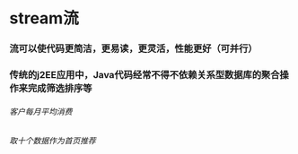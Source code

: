 <h1>stream流</h1>

<h3>流可以使代码更简洁，更易读，更灵活，性能更好（可并行）</h3>
<h3>传统的j2EE应用中，Java代码经常不得不依赖关系型数据库的聚合操作来完成筛选排序等</h3>

###### 客户每月平均消费
###### 取十个数据作为首页推荐
